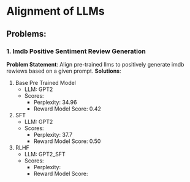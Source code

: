 # Alignment of LLMs

## Problems:
### 1. Imdb Positive Sentiment Review Generation
**Problem Statement**: Align pre-trained llms to positively generate imdb rewiews based on a given prompt.
**Solutions**:
1. Base Pre Trained Model
    - LLM: GPT2 
    - Scores:
        - Perplexity:  34.96
        - Reward Model Score:  0.42
1. SFT
    - LLM: GPT2
    - Scores:
        - Perplexity:  37.7
        - Reward Model Score:  0.50
2. RLHF
    - LLM: GPT2_SFT 
    - Scores: 
        - Perplexity:
        - Reward Model Score:
